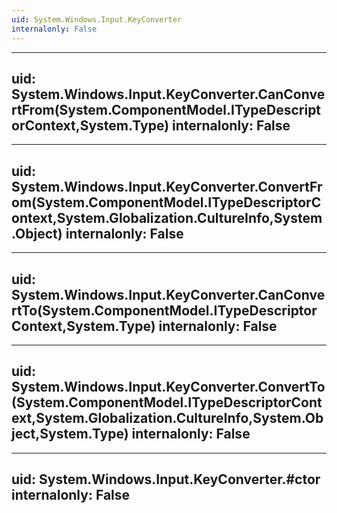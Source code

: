 ```yaml
---
uid: System.Windows.Input.KeyConverter
internalonly: False
---
```


---
uid: System.Windows.Input.KeyConverter.CanConvertFrom(System.ComponentModel.ITypeDescriptorContext,System.Type)
internalonly: False
---

---
uid: System.Windows.Input.KeyConverter.ConvertFrom(System.ComponentModel.ITypeDescriptorContext,System.Globalization.CultureInfo,System.Object)
internalonly: False
---

---
uid: System.Windows.Input.KeyConverter.CanConvertTo(System.ComponentModel.ITypeDescriptorContext,System.Type)
internalonly: False
---

---
uid: System.Windows.Input.KeyConverter.ConvertTo(System.ComponentModel.ITypeDescriptorContext,System.Globalization.CultureInfo,System.Object,System.Type)
internalonly: False
---

---
uid: System.Windows.Input.KeyConverter.#ctor
internalonly: False
---

